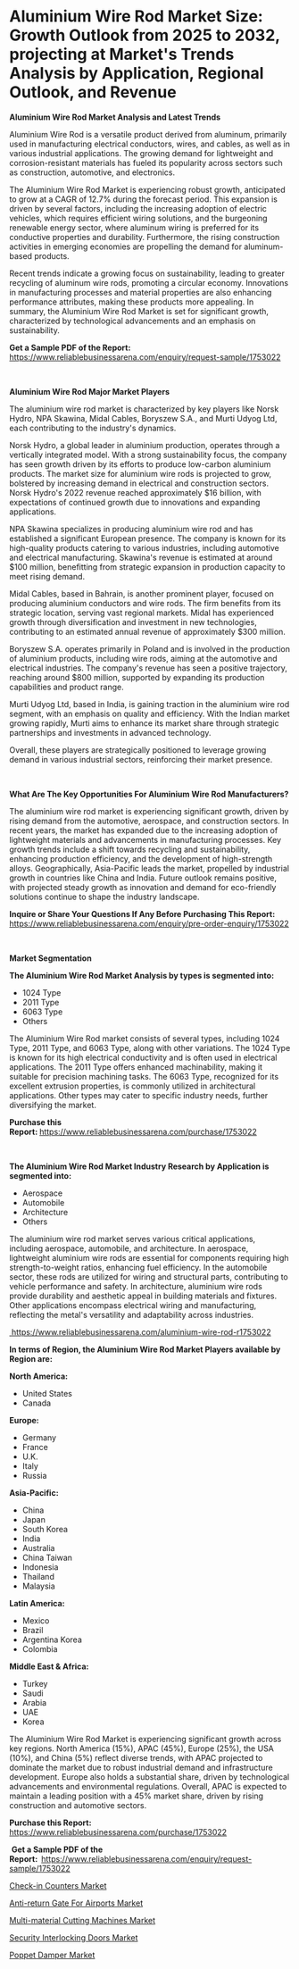 <p><h1>Aluminium Wire Rod Market Size: Growth Outlook from 2025 to 2032, projecting at Market's Trends Analysis by Application, Regional Outlook, and Revenue</h1></p><p><strong>Aluminium Wire Rod Market Analysis and Latest Trends</strong></p>
<p><p>Aluminium Wire Rod is a versatile product derived from aluminum, primarily used in manufacturing electrical conductors, wires, and cables, as well as in various industrial applications. The growing demand for lightweight and corrosion-resistant materials has fueled its popularity across sectors such as construction, automotive, and electronics.</p><p>The Aluminium Wire Rod Market is experiencing robust growth, anticipated to grow at a CAGR of 12.7% during the forecast period. This expansion is driven by several factors, including the increasing adoption of electric vehicles, which requires efficient wiring solutions, and the burgeoning renewable energy sector, where aluminum wiring is preferred for its conductive properties and durability. Furthermore, the rising construction activities in emerging economies are propelling the demand for aluminum-based products. </p><p>Recent trends indicate a growing focus on sustainability, leading to greater recycling of aluminum wire rods, promoting a circular economy. Innovations in manufacturing processes and material properties are also enhancing performance attributes, making these products more appealing. In summary, the Aluminium Wire Rod Market is set for significant growth, characterized by technological advancements and an emphasis on sustainability.</p></p>
<p><strong>Get a Sample PDF of the Report:&nbsp;</strong> <a href="https://www.reliablebusinessarena.com/enquiry/request-sample/1753022?utm_campaign=2146&utm_medium=2&utm_source=Github&utm_content=ia&utm_term=28022025&utm_id=aluminium-wire-rod">https://www.reliablebusinessarena.com/enquiry/request-sample/1753022</a></p>
<p>&nbsp;</p>
<p><strong>Aluminium Wire Rod Major Market Players</strong></p>
<p><p>The aluminium wire rod market is characterized by key players like Norsk Hydro, NPA Skawina, Midal Cables, Boryszew S.A., and Murti Udyog Ltd, each contributing to the industry's dynamics.</p><p>Norsk Hydro, a global leader in aluminium production, operates through a vertically integrated model. With a strong sustainability focus, the company has seen growth driven by its efforts to produce low-carbon aluminium products. The market size for aluminium wire rods is projected to grow, bolstered by increasing demand in electrical and construction sectors. Norsk Hydro's 2022 revenue reached approximately $16 billion, with expectations of continued growth due to innovations and expanding applications.</p><p>NPA Skawina specializes in producing aluminium wire rod and has established a significant European presence. The company is known for its high-quality products catering to various industries, including automotive and electrical manufacturing. Skawina's revenue is estimated at around $100 million, benefitting from strategic expansion in production capacity to meet rising demand.</p><p>Midal Cables, based in Bahrain, is another prominent player, focused on producing aluminium conductors and wire rods. The firm benefits from its strategic location, serving vast regional markets. Midal has experienced growth through diversification and investment in new technologies, contributing to an estimated annual revenue of approximately $300 million.</p><p>Boryszew S.A. operates primarily in Poland and is involved in the production of aluminium products, including wire rods, aiming at the automotive and electrical industries. The company's revenue has seen a positive trajectory, reaching around $800 million, supported by expanding its production capabilities and product range.</p><p>Murti Udyog Ltd, based in India, is gaining traction in the aluminium wire rod segment, with an emphasis on quality and efficiency. With the Indian market growing rapidly, Murti aims to enhance its market share through strategic partnerships and investments in advanced technology.</p><p>Overall, these players are strategically positioned to leverage growing demand in various industrial sectors, reinforcing their market presence.</p></p>
<p>&nbsp;</p>
<p><strong>What Are The Key Opportunities For Aluminium Wire Rod Manufacturers?</strong></p>
<p><p>The aluminium wire rod market is experiencing significant growth, driven by rising demand from the automotive, aerospace, and construction sectors. In recent years, the market has expanded due to the increasing adoption of lightweight materials and advancements in manufacturing processes. Key growth trends include a shift towards recycling and sustainability, enhancing production efficiency, and the development of high-strength alloys. Geographically, Asia-Pacific leads the market, propelled by industrial growth in countries like China and India. Future outlook remains positive, with projected steady growth as innovation and demand for eco-friendly solutions continue to shape the industry landscape.</p></p>
<p><strong>Inquire or Share Your Questions If Any Before Purchasing This Report:</strong> <a href="https://www.reliablebusinessarena.com/enquiry/pre-order-enquiry/1753022?utm_campaign=2146&utm_medium=2&utm_source=Github&utm_content=ia&utm_term=28022025&utm_id=aluminium-wire-rod">https://www.reliablebusinessarena.com/enquiry/pre-order-enquiry/1753022</a></p>
<p>&nbsp;</p>
<p><strong>Market Segmentation</strong></p>
<p><strong>The Aluminium Wire Rod Market Analysis by types is segmented into:</strong></p>
<p><ul><li>1024 Type</li><li>2011 Type</li><li>6063 Type</li><li>Others</li></ul></p>
<p><p>The Aluminium Wire Rod market consists of several types, including 1024 Type, 2011 Type, and 6063 Type, along with other variations. The 1024 Type is known for its high electrical conductivity and is often used in electrical applications. The 2011 Type offers enhanced machinability, making it suitable for precision machining tasks. The 6063 Type, recognized for its excellent extrusion properties, is commonly utilized in architectural applications. Other types may cater to specific industry needs, further diversifying the market.</p></p>
<p><strong>Purchase this Report:&nbsp;</strong><a href="https://www.reliablebusinessarena.com/purchase/1753022?utm_campaign=2146&utm_medium=2&utm_source=Github&utm_content=ia&utm_term=28022025&utm_id=aluminium-wire-rod">https://www.reliablebusinessarena.com/purchase/1753022</a></p>
<p>&nbsp;</p>
<p><strong>The Aluminium Wire Rod Market Industry Research by Application is segmented into:</strong></p>
<p><ul><li>Aerospace</li><li>Automobile</li><li>Architecture</li><li>Others</li></ul></p>
<p><p>The aluminium wire rod market serves various critical applications, including aerospace, automobile, and architecture. In aerospace, lightweight aluminium wire rods are essential for components requiring high strength-to-weight ratios, enhancing fuel efficiency. In the automobile sector, these rods are utilized for wiring and structural parts, contributing to vehicle performance and safety. In architecture, aluminium wire rods provide durability and aesthetic appeal in building materials and fixtures. Other applications encompass electrical wiring and manufacturing, reflecting the metal's versatility and adaptability across industries.</p></p>
<p><a href="https://www.reliablebusinessarena.com/aluminium-wire-rod-r1753022?utm_campaign=2146&utm_medium=2&utm_source=Github&utm_content=ia&utm_term=28022025&utm_id=aluminium-wire-rod">&nbsp;https://www.reliablebusinessarena.com/aluminium-wire-rod-r1753022</a></p>
<p><strong>In terms of Region, the Aluminium Wire Rod Market Players available by Region are:</strong></p>
<p>
    <p> <strong> North America: </strong>
        <ul>
            <li>United States</li>
            <li>Canada</li>
        </ul>
        </p> 
    <p> <strong> Europe: </strong>
        <ul>
            <li>Germany</li>
            <li>France</li>
            <li>U.K.</li>
            <li>Italy</li>
            <li>Russia</li>
        </ul>
        </p> 
    <p> <strong> Asia-Pacific: </strong>
        <ul>
            <li>China</li>
            <li>Japan</li>
            <li>South Korea</li>
            <li>India</li>
            <li>Australia</li>
            <li>China Taiwan</li>
            <li>Indonesia</li>
            <li>Thailand</li>
            <li>Malaysia</li>
        </ul>
        </p> 
    <p> <strong> Latin America: </strong>
        <ul>
            <li>Mexico</li>
            <li>Brazil</li>
            <li>Argentina Korea</li>
            <li>Colombia</li>
        </ul>
        </p> 
    <p> <strong> Middle East & Africa: </strong>
        <ul>
            <li>Turkey</li>
            <li>Saudi</li>
            <li>Arabia</li>
            <li>UAE</li>
            <li>Korea</li>
        </ul>
    </p>
    </p>
<p><p>The Aluminium Wire Rod Market is experiencing significant growth across key regions. North America (15%), APAC (45%), Europe (25%), the USA (10%), and China (5%) reflect diverse trends, with APAC projected to dominate the market due to robust industrial demand and infrastructure development. Europe also holds a substantial share, driven by technological advancements and environmental regulations. Overall, APAC is expected to maintain a leading position with a 45% market share, driven by rising construction and automotive sectors.</p></p>
<p><strong>Purchase this Report: </strong><a href="https://www.reliablebusinessarena.com/purchase/1753022?utm_campaign=2146&utm_medium=2&utm_source=Github&utm_content=ia&utm_term=28022025&utm_id=aluminium-wire-rod">https://www.reliablebusinessarena.com/purchase/1753022</a></p>
<p>&nbsp;<strong>Get a Sample PDF of the Report:&nbsp;&nbsp;</strong><a href="https://www.reliablebusinessarena.com/enquiry/request-sample/1753022?utm_campaign=2146&utm_medium=2&utm_source=Github&utm_content=ia&utm_term=28022025&utm_id=aluminium-wire-rod">https://www.reliablebusinessarena.com/enquiry/request-sample/1753022</a></p>
<p><strong></strong></p>
<p><p><a href="https://github.com/groszsaoudrd/Market-Research-Report-List-1/blob/main/check-in-counters-market.md?utm_campaign=2146&utm_medium=2&utm_source=Github&utm_content=ia&utm_term=28022025&utm_id=aluminium-wire-rod">Check-in Counters Market</a></p><p><a href="https://github.com/cachuhashieb/Market-Research-Report-List-1/blob/main/anti-return-gate-for-airports-market.md?utm_campaign=2146&utm_medium=2&utm_source=Github&utm_content=ia&utm_term=28022025&utm_id=aluminium-wire-rod">Anti-return Gate For Airports Market</a></p><p><a href="https://github.com/bedelibekwe58/Market-Research-Report-List-1/blob/main/multi-material-cutting-machines-market.md?utm_campaign=2146&utm_medium=2&utm_source=Github&utm_content=ia&utm_term=28022025&utm_id=aluminium-wire-rod">Multi-material Cutting Machines Market</a></p><p><a href="https://github.com/kmettjanksj7/Market-Research-Report-List-1/blob/main/security-interlocking-doors-market.md?utm_campaign=2146&utm_medium=2&utm_source=Github&utm_content=ia&utm_term=28022025&utm_id=aluminium-wire-rod">Security Interlocking Doors Market</a></p><p><a href="https://github.com/denuetkachci/Market-Research-Report-List-1/blob/main/poppet-damper-market.md?utm_campaign=2146&utm_medium=2&utm_source=Github&utm_content=ia&utm_term=28022025&utm_id=aluminium-wire-rod">Poppet Damper Market</a></p></p>